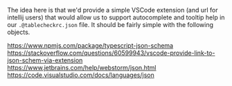 The idea here is that we'd provide a simple VSCode extension (and url for intellij users) that would allow us to support autocomplete and tooltip help in our `.@tablecheckrc.json` file. It should be fairly simple with the following objects.

https://www.npmjs.com/package/typescript-json-schema
https://stackoverflow.com/questions/60599943/vscode-provide-link-to-json-schem-via-extension
https://www.jetbrains.com/help/webstorm/json.html
https://code.visualstudio.com/docs/languages/json
